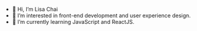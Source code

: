 - 👋 Hi, I’m Lisa Chai
- 👀 I’m interested in front-end development and user experience design. 
- 🌱 I’m currently learning JavaScript and ReactJS. 

<!---
lchai20/lchai20 is a ✨ special ✨ repository because its `README.md` (this file) appears on your GitHub profile.
You can click the Preview link to take a look at your changes.
--->
